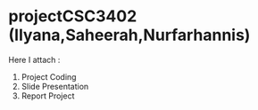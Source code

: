 # projectCSC3402 (Ilyana,Saheerah,Nurfarhannis)

Here I attach :
1. Project Coding
2. Slide Presentation
3. Report Project
